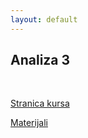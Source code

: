 ```yaml
---
layout: default
---
```


## Analiza 3

<br>

[Stranica kursa](http://old.matf.bg.ac.rs/p/jelena-radojevic/kurs/1064/Анализа-3/)

[Materijali](../materials/archive/A3/)
